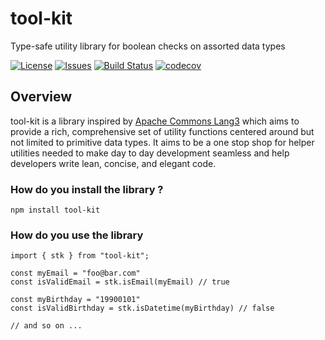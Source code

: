 # tool-kit

Type-safe utility library for boolean checks on assorted data types

[![License](https://img.shields.io/badge/license-apache_2.0-green.svg)](https://opensource.org/licenses/Apache-2.0)
[![Issues](https://img.shields.io/github/issues/asharnadeem/tool-kit)](https://github.com/asharnadeem/tool-kit/issues)
[![Build Status](https://github.com/asharnadeem/tool-kit/actions/workflows/build.yml/badge.svg)](https://github.com/asharnadeem/tool-kit/actions/workflows/build.yml)
[![codecov](https://codecov.io/gh/asharnadeem/tool-kit/branch/main/graph/badge.svg?token=AVIQP2EFWK)](https://codecov.io/gh/asharnadeem/tool-kit)

## Overview

tool-kit is a library inspired by [Apache Commons Lang3](https://commons.apache.org/proper/commons-lang/apidocs/org/apache/commons/lang3/) which aims to provide a rich, comprehensive set of utility functions centered around but not limited to primitive data types. It aims to be a one stop shop for helper utilities needed to make day to day development seamless and help developers write lean, concise, and elegant code.

### How do you install the library ?

`npm install tool-kit`

### How do you use the library

```
import { stk } from "tool-kit";

const myEmail = "foo@bar.com"
const isValidEmail = stk.isEmail(myEmail) // true

const myBirthday = "19900101"
const isValidBirthday = stk.isDatetime(myBirthday) // false

// and so on ...
```
